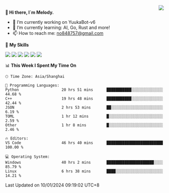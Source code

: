 <a href="#">
  <img align="right" src="https://github-readme-stats.vercel.app/api?username=melodyyuuka&count_private=true&show_icons=true" />
</a>

**👋 Hi there, I`m Melody.**

- 🔭 I’m currently working on YuukaBot-v6
- 🌱 I’m currently learning: AI, Go, Rust and more!
- 📫 How to reach me: no848757@gmail.com

🌟 **My Skills** 

![](https://img.shields.io/badge/-Python-3e74a2?style=flat-square&logo=Python&logoColor=fff)
![](https://img.shields.io/badge/-Java-007396?style=flat-square&logo=OpenJDK&logoColor=fff)
![](https://img.shields.io/badge/-Node.js-339933?style=flat-square&logo=Node.js&logoColor=fff)
![](https://img.shields.io/badge/-Git-f05032?style=flat-square&logo=git&logoColor=fff)
![](https://img.shields.io/badge/-PostgreSQL-4169e1?style=flat-square&logo=PostgreSQL&logoColor=fff)
![](https://img.shields.io/badge/-VSCode-007acc?style=flat-square&logo=Visual-Studio-Code&logoColor=fff)


<!--START_SECTION:waka-->
📊 **This Week I Spent My Time On** 

```text
🕑︎ Time Zone: Asia/Shanghai

💬 Programming Languages: 
Python                   20 hrs 51 mins      ███████████░░░░░░░░░░░░░░   44.68 % 
C++                      19 hrs 48 mins      ███████████░░░░░░░░░░░░░░   42.44 % 
JSON                     2 hrs 53 mins       ██░░░░░░░░░░░░░░░░░░░░░░░    6.19 % 
TOML                     1 hr 12 mins        █░░░░░░░░░░░░░░░░░░░░░░░░    2.59 % 
Other                    1 hr 8 mins         █░░░░░░░░░░░░░░░░░░░░░░░░    2.46 % 

🔥 Editors: 
VS Code                  46 hrs 40 mins      █████████████████████████   100.00 % 

💻 Operating System: 
Windows                  40 hrs 2 mins       █████████████████████░░░░   85.79 % 
Linux                    6 hrs 38 mins       ████░░░░░░░░░░░░░░░░░░░░░   14.21 % 
```


 Last Updated on 10/01/2024 09:19:02 UTC+8
<!--END_SECTION:waka-->
